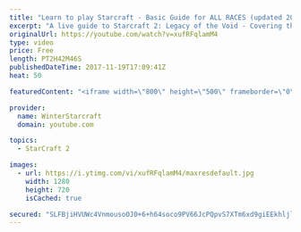 ```yaml
---
title: "Learn to play Starcraft - Basic Guide for ALL RACES (updated 2017)"
excerpt: "A live guide to Starcraft 2: Legacy of the Void - Covering the basics and build orders for all of the races, and covering the important decisions to be made early in the game.  Not a step by step guide but a demonstration once you have the very basics of the units and races!"
originalUrl: https://youtube.com/watch?v=xufRFqlamM4
type: video
price: Free
length: PT2H42M46S
publishedDateTime: 2017-11-19T17:09:41Z
heat: 50

featuredContent: "<iframe width=\"800\" height=\"500\" frameborder=\"0\" src=\"https://www.youtube.com/embed/xufRFqlamM4\" allow=\"accelerometer; autoplay; encrypted-media; gyroscope; picture-in-picture\" allowfullscreen></iframe>"

provider:
  name: WinterStarcraft
  domain: youtube.com

topics:
  - StarCraft 2

images:
  - url: https://i.ytimg.com/vi/xufRFqlamM4/maxresdefault.jpg
    width: 1280
    height: 720
    isCached: true

secured: "SLFBjiHVUWc4VnmousoOJ0+6+h64soco9PV66JcPQpvS7XTm6xd9giEEkhljlCNX9hdZoqPp3bUT+Lxa36DgsI3ycOubNf0DhqB7SAZ7ByvH939jsi+SHh46XvJZce/wKotM9UNwDvT8xTZatSl4pT1Ux4JEjDJCDfBGNGUIBr9428LsvkPnuEC5oA6SWi08HuoRNNTeF2D9/6NEsbisCuyfBfgV6eF2S0eYcRixpsFRvQUn5omwpW8ms5yTVVnXmwmvIWiLCUZwCQqsCf+mFgOrSeHKbnmihMPM7TA+vLJsFTxDy+8u/grdtAdHgwOdQAeBnXFZTKe+3OKHpMJ0jJgd4P5iapp12/sZk1zPMR99DciPZ44U6ej9z90+yHwK7rK45cd0tfoOwRcDO2/sqA4unLmdxMEMKIprN3a1k8TyE4Wkq5haZ6+Ke5aKfJ59;YdAW2A14Z9RLzYe7beyyRA=="
---
```


